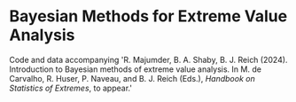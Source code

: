 # Bayesian Methods for Extreme Value Analysis
Code and data accompanying 'R. Majumder, B. A. Shaby, B. J. Reich (2024). Introduction to Bayesian methods of extreme value analysis. In M. de Carvalho, R. Huser, P. Naveau, and B. J. Reich (Eds.), _Handbook on Statistics of Extremes_, to appear.'
